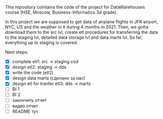 This repository cointains the code of the project for DataWarehouses course (HSE, Moscow, Business-Informatics 3d grade).

In this project we are supposed to get data of airplane flights in JFK airport, NYC, US and the weather in it during 4 months in 2021.
Then, we gotta download them to the src lvl, create etl procedures for transferring the data to the staging lvl, detailed data storage lvl and data marts lvl.
So far, everything up to staging is covered. 

Next steps:
  - [x] complete etl1: src -> staging cod 
  - [x] design etl2: staging -> dds
  - [x] write the code (etl2)
  - [x] design data marts (сделано за нас)
  - [x] design etl for tranfer etl3: dds -> marts
  - [ ] BI 1
  - [ ] BI 2
  - [ ] закончить отчет
  - [ ] видео отчет
  - [ ] README тут
